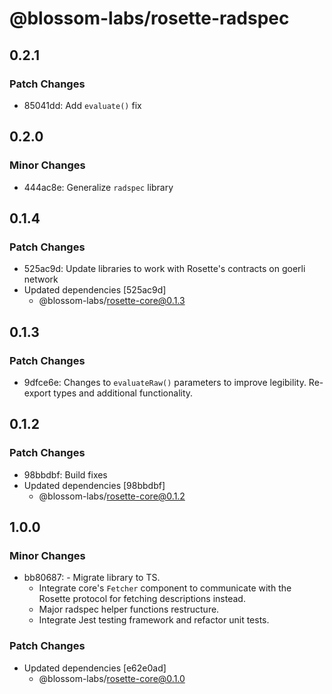 # @blossom-labs/rosette-radspec

## 0.2.1

### Patch Changes

- 85041dd: Add `evaluate()` fix

## 0.2.0

### Minor Changes

- 444ac8e: Generalize `radspec` library

## 0.1.4

### Patch Changes

- 525ac9d: Update libraries to work with Rosette's contracts on goerli network
- Updated dependencies [525ac9d]
  - @blossom-labs/rosette-core@0.1.3

## 0.1.3

### Patch Changes

- 9dfce6e: Changes to `evaluateRaw()` parameters to improve legibility.
  Re-export types and additional functionality.

## 0.1.2

### Patch Changes

- 98bbdbf: Build fixes
- Updated dependencies [98bbdbf]
  - @blossom-labs/rosette-core@0.1.2

## 1.0.0

### Minor Changes

- bb80687: - Migrate library to TS.
  - Integrate core's `Fetcher` component to communicate with the Rosette protocol for fetching descriptions instead.
  - Major radspec helper functions restructure.
  - Integrate Jest testing framework and refactor unit tests.

### Patch Changes

- Updated dependencies [e62e0ad]
  - @blossom-labs/rosette-core@0.1.0
